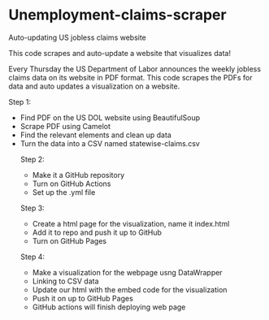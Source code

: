 # Unemployment-claims-scraper
 
 Auto-updating US jobless claims website

 This code scrapes and auto-update a website that visualizes data!

 Every Thursday the US Department of Labor announces the weekly jobless claims data on its website in PDF format.
 This code scrapes the PDFs for data and auto updates a visualization on a website.

 Step 1:
 - Find PDF on the US DOL website using BeautifulSoup
 - Scrape PDF using Camelot
 - Find the relevant <table> elements and clean up data
 - Turn the data into a CSV named statewise-claims.csv

 Step 2:
 - Make it a GitHub repository
 - Turn on GitHub Actions
 - Set up the .yml file
 
 Step 3:
 - Create a html page for the visualization, name it index.html
 - Add it to repo and push it up to GitHub
 - Turn on GitHub Pages 
 
 Step 4:
 - Make a visualization for the webpage usng DataWrapper
 - Linking to CSV data
 - Update our html with the embed code for the visualization
 - Push it on up to GitHub Pages
 - GitHub actions will finish deploying  web page


